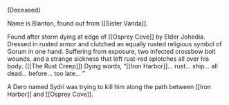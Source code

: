(Deceased)

Name is Blanton, found out from [[Sister Vanda]].

Found after storm dying at edge of [[Osprey Cove]] by Elder Johedia.
Dressed in rusted armor and clutched an equally rusted religious symbol of Gorum in one hand. Suffering from exposure, two infected crossbow bolt wounds, and a strange sickness that left rust-red splotches all over his body. ([[The Rust Creep]])
Dying words, “[[Iron Harbor]]… rust… ship… all dead… before… too late… ”

A Dero named Sydri was trying to kill him along the path between [[Iron Harbor]] and [[Osprey Cove]].
